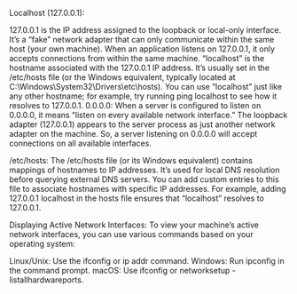 Localhost (127.0.0.1):

127.0.0.1 is the IP address assigned to the loopback or local-only interface.
It’s a “fake” network adapter that can only communicate within the same host (your own machine).
When an application listens on 127.0.0.1, it only accepts connections from within the same machine.
“localhost” is the hostname associated with the 127.0.0.1 IP address.
It’s usually set in the /etc/hosts file (or the Windows equivalent, typically located at C:\Windows\System32\Drivers\etc\hosts).
You can use “localhost” just like any other hostname;
for example, try running ping localhost to see how it resolves to 127.0.0.1.
0.0.0.0:
When a server is configured to listen on 0.0.0.0, it means “listen on every available network interface.”
The loopback adapter (127.0.0.1) appears to the server process as just another network adapter on the machine.
So, a server listening on 0.0.0.0 will accept connections on all available interfaces.

/etc/hosts:
The /etc/hosts file (or its Windows equivalent) contains mappings of hostnames to IP addresses.
It’s used for local DNS resolution before querying external DNS servers.
You can add custom entries to this file to associate hostnames with specific IP addresses.
For example, adding 127.0.0.1 localhost in the hosts file ensures that “localhost” resolves to 127.0.0.1.

Displaying Active Network Interfaces:
To view your machine’s active network interfaces, you can use various commands based on your operating system:

Linux/Unix: Use the ifconfig or ip addr command.
Windows: Run ipconfig in the command prompt.
macOS: Use ifconfig or networksetup -listallhardwareports.
